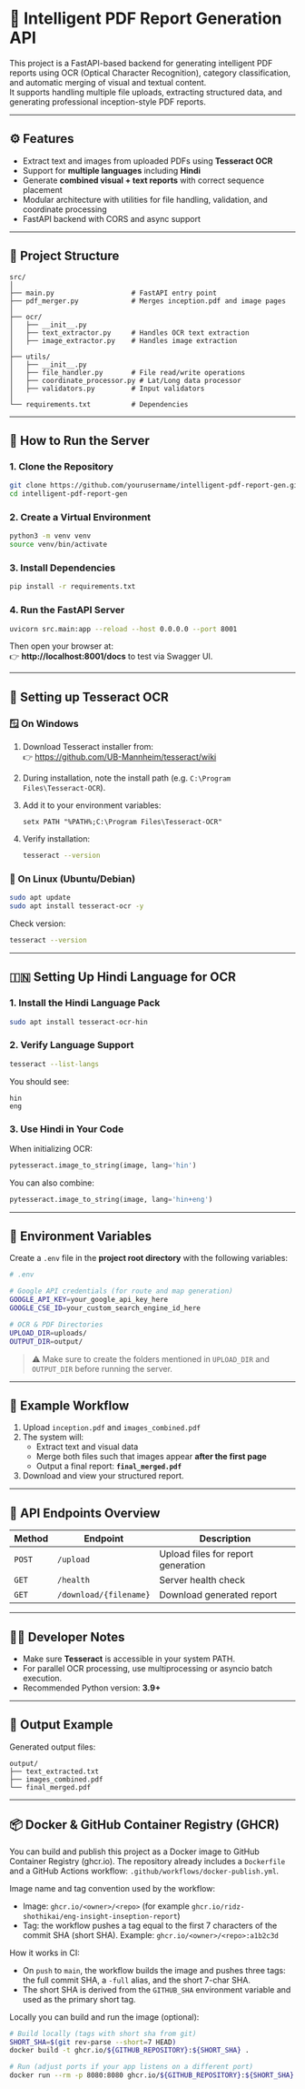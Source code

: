 # 🧠 Intelligent PDF Report Generation API

This project is a FastAPI-based backend for generating intelligent PDF reports using OCR (Optical Character Recognition), category classification, and automatic merging of visual and textual content.  
It supports handling multiple file uploads, extracting structured data, and generating professional inception-style PDF reports.

---

## ⚙️ Features

- Extract text and images from uploaded PDFs using **Tesseract OCR**
- Support for **multiple languages** including **Hindi**
- Generate **combined visual + text reports** with correct sequence placement
- Modular architecture with utilities for file handling, validation, and coordinate processing
- FastAPI backend with CORS and async support

---

## 🧩 Project Structure

```
src/
│
├── main.py                   # FastAPI entry point
├── pdf_merger.py             # Merges inception.pdf and image pages
│
├── ocr/
│   ├── __init__.py
│   ├── text_extractor.py     # Handles OCR text extraction
│   ├── image_extractor.py    # Handles image extraction
│
├── utils/
│   ├── __init__.py
│   ├── file_handler.py       # File read/write operations
│   ├── coordinate_processor.py # Lat/Long data processor
│   ├── validators.py         # Input validators
│
└── requirements.txt          # Dependencies
```

---

## 🚀 How to Run the Server

### 1. Clone the Repository

```bash
git clone https://github.com/yourusername/intelligent-pdf-report-gen.git
cd intelligent-pdf-report-gen
```

### 2. Create a Virtual Environment

```bash
python3 -m venv venv
source venv/bin/activate
```

### 3. Install Dependencies

```bash
pip install -r requirements.txt
```

### 4. Run the FastAPI Server

```bash
uvicorn src.main:app --reload --host 0.0.0.0 --port 8001
```

Then open your browser at:  
👉 **http://localhost:8001/docs** to test via Swagger UI.

---

## 🧠 Setting up Tesseract OCR

### 🪟 On Windows

1. Download Tesseract installer from:  
   👉 https://github.com/UB-Mannheim/tesseract/wiki

2. During installation, note the install path (e.g. `C:\Program Files\Tesseract-OCR`).

3. Add it to your environment variables:
   ```
   setx PATH "%PATH%;C:\Program Files\Tesseract-OCR"
   ```

4. Verify installation:
   ```bash
   tesseract --version
   ```

### 🐧 On Linux (Ubuntu/Debian)

```bash
sudo apt update
sudo apt install tesseract-ocr -y
```

Check version:
```bash
tesseract --version
```

---

## 🇮🇳 Setting Up Hindi Language for OCR

### 1. Install the Hindi Language Pack

```bash
sudo apt install tesseract-ocr-hin
```

### 2. Verify Language Support

```bash
tesseract --list-langs
```

You should see:
```
hin
eng
```

### 3. Use Hindi in Your Code

When initializing OCR:
```python
pytesseract.image_to_string(image, lang='hin')
```

You can also combine:
```python
pytesseract.image_to_string(image, lang='hin+eng')
```

---

## 🔐 Environment Variables

Create a `.env` file in the **project root directory** with the following variables:

```bash
# .env

# Google API credentials (for route and map generation)
GOOGLE_API_KEY=your_google_api_key_here
GOOGLE_CSE_ID=your_custom_search_engine_id_here

# OCR & PDF Directories
UPLOAD_DIR=uploads/
OUTPUT_DIR=output/
```

> ⚠️ Make sure to create the folders mentioned in `UPLOAD_DIR` and `OUTPUT_DIR` before running the server.

---

## 🧾 Example Workflow

1. Upload `inception.pdf` and `images_combined.pdf`
2. The system will:
   - Extract text and visual data
   - Merge both files such that images appear **after the first page**
   - Output a final report: **`final_merged.pdf`**
3. Download and view your structured report.

---

## 🧪 API Endpoints Overview

| Method | Endpoint | Description |
|--------|-----------|-------------|
| `POST` | `/upload` | Upload files for report generation |
| `GET`  | `/health` | Server health check |
| `GET`  | `/download/{filename}` | Download generated report |

---


## 🧑‍💻 Developer Notes

- Make sure **Tesseract** is accessible in your system PATH.
- For parallel OCR processing, use multiprocessing or asyncio batch execution.
- Recommended Python version: **3.9+**

---

## 🧾 Output Example

Generated output files:

```
output/
├── text_extracted.txt
├── images_combined.pdf
└── final_merged.pdf
```

---

## 📦 Docker & GitHub Container Registry (GHCR)

You can build and publish this project as a Docker image to GitHub Container Registry (ghcr.io). The repository already includes a `Dockerfile` and a GitHub Actions workflow: `.github/workflows/docker-publish.yml`.

Image name and tag convention used by the workflow:
- Image: `ghcr.io/<owner>/<repo>` (for example `ghcr.io/ridz-shothikai/eng-insight-inseption-report`)
- Tag: the workflow pushes a tag equal to the first 7 characters of the commit SHA (short SHA). Example: `ghcr.io/<owner>/<repo>:a1b2c3d`

How it works in CI:
- On `push` to `main`, the workflow builds the image and pushes three tags: the full commit SHA, a `-full` alias, and the short 7-char SHA.
- The short SHA is derived from the `GITHUB_SHA` environment variable and used as the primary short tag.

Locally you can build and run the image (optional):

```bash
# Build locally (tags with short sha from git)
SHORT_SHA=$(git rev-parse --short=7 HEAD)
docker build -t ghcr.io/${GITHUB_REPOSITORY}:${SHORT_SHA} .

# Run (adjust ports if your app listens on a different port)
docker run --rm -p 8080:8080 ghcr.io/${GITHUB_REPOSITORY}:${SHORT_SHA}
```


